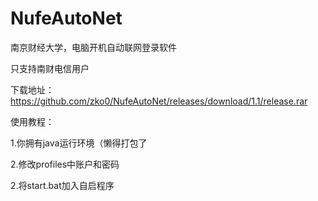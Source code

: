 # NufeAutoNet
南京财经大学，电脑开机自动联网登录软件

只支持南财电信用户

下载地址：https://github.com/zko0/NufeAutoNet/releases/download/1.1/release.rar

使用教程：

1.你拥有java运行环境（懒得打包了

2.修改profiles中账户和密码

2.将start.bat加入自启程序
